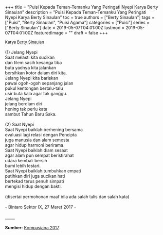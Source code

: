 +++
title = "Puisi Kepada Teman-Temanku Yang Peringati Nyepi Karya Berty Sinaulan"
description = "Puisi Kepada Teman-Temanku Yang Peringati Nyepi Karya Berty Sinaulan"
toc = true
authors = ["Berty Sinaulan"]
tags = ["Puisi", "Berty Sinaulan", "Puisi Agama"]
categories = ["Puisi"]
series = ["Berty Sinaulan"]
date = 2019-05-07T04:01:00Z
lastmod = 2019-05-07T04:01:00Z
featuredImage = ""
draft = false
+++

<div style="text-align: justify;">
<div style="font-size: small;">Karya <a href="/authors/berty-sinaulan/" target="_blank">Berty Sinaulan</a></div><br />
(1) Jelang Nyepi<br />Saat melasti kita sucikan<br />dan tilem sasih kesanga tiba<br />buta yadnya kita jalankan<br />bersihkan kotor dalam diri kita.<br />Jelang Nyepi kita bariskan<br />pawai ogoh-ogoh sepanjang jalan<br />pukul kentongan bertalu-talu<br />usir buta kala agar tak ganggu.<br />Jelang Nyepi<br />jelang berdiam diri<br />hening tak perlu kata<br />sambut Tahun Baru Saka.<br /><br />(2) Saat Nyepi<br />Saat Nyepi baiklah berhening bersama<br />evaluasi lagi relasi dengan Pencipta<br />juga manusia dan alam semesta<br />agar hidup harmoni berirama.<br />Saat Nyepi baiklah diam sesaat<br />agar alam pun sempat beristirahat<br />udara kembali bersih<br />bumi lebih lestari.<br />Saat Nyepi baiklah tumbuhkan empati<br />putihkan diri juga sucikan hati<br />bertekad terus penuh simpati<br />mengisi hidup dengan bakti.<br /><br />(disertai permohonan maaf bila ada salah tulis dan salah kata)<br /><br />- Bintaro Sektor IX, 27 Maret 2017 -<br /><br />
_____<br /><br />
<b>Sumber:</b> <a href="https://www.kompasiana.com/bertysinaulan/58d8d03f187b61096d135eb0/puisi-kepada-teman-temanku-yang-peringati-nyepi?page=all" target="_blank">Kompasiana 2017</a>.</div>
